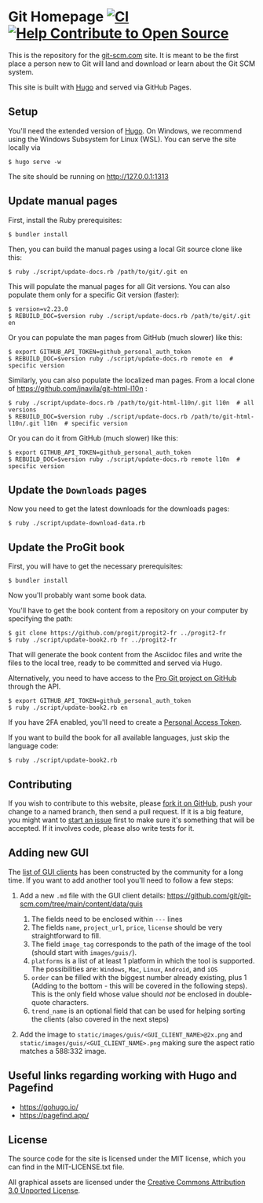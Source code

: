 # Git Homepage [![CI](https://github.com/git/git-scm.com/actions/workflows/ci.yml/badge.svg)](https://github.com/git/git-scm.com/actions/workflows/ci.yml) [![Help Contribute to Open Source](https://www.codetriage.com/git/git-scm.com/badges/users.svg)](https://www.codetriage.com/git/git-scm.com)

This is the repository for the [git-scm.com](https://git-scm.com) site.  It is meant to be the
first place a person new to Git will land and download or learn about the
Git SCM system.

This site is built with [Hugo](https://gohugo.io/) and served via GitHub Pages.

## Setup

You'll need the extended version of [Hugo](https://gohugo.io/). On Windows, we recommend using the Windows Subsystem for Linux (WSL). You can serve the site locally via

    $ hugo serve -w

The site should be running on http://127.0.0.1:1313

## Update manual pages

First, install the Ruby prerequisites:

	$ bundler install

Then, you can build the manual pages using a local Git source clone like this:

    $ ruby ./script/update-docs.rb /path/to/git/.git en

This will populate the manual pages for all Git versions. You can also populate them only for a specific Git version (faster):

    $ version=v2.23.0
    $ REBUILD_DOC=$version ruby ./script/update-docs.rb /path/to/git/.git en

Or you can populate the man pages from GitHub (much slower) like this:

    $ export GITHUB_API_TOKEN=github_personal_auth_token
    $ REBUILD_DOC=$version ruby ./script/update-docs.rb remote en  # specific version

Similarly, you can also populate the localized man pages. From a local clone of https://github.com/jnavila/git-html-l10n :

    $ ruby ./script/update-docs.rb /path/to/git-html-l10n/.git l10n  # all versions
    $ REBUILD_DOC=$version ruby ./script/update-docs.rb /path/to/git-html-l10n/.git l10n  # specific version

Or you can do it from GitHub (much slower) like this:

    $ export GITHUB_API_TOKEN=github_personal_auth_token
    $ REBUILD_DOC=$version ruby ./script/update-docs.rb remote l10n  # specific version

## Update the `Downloads` pages

Now you need to get the latest downloads for the downloads pages:

    $ ruby ./script/update-download-data.rb

## Update the ProGit book

First, you will have to get the necessary prerequisites:

    $ bundler install

Now you'll probably want some book data.

You'll have to get the book content from a repository on your computer by specifying the path:

    $ git clone https://github.com/progit/progit2-fr ../progit2-fr
    $ ruby ./script/update-book2.rb fr ../progit2-fr

That will generate the book content from the Asciidoc files and write the files to the local tree, ready to be committed and served via Hugo.

Alternatively, you need to have access to the [Pro Git project on GitHub](https://github.com/progit/progit2) through the API.

    $ export GITHUB_API_TOKEN=github_personal_auth_token
    $ ruby ./script/update-book2.rb en

If you have 2FA enabled, you'll need to create a [Personal Access Token](https://help.github.com/articles/creating-an-access-token-for-command-line-use/).

If you want to build the book for all available languages, just skip the language code:

    $ ruby ./script/update-book2.rb

## Contributing

If you wish to contribute to this website, please [fork it on GitHub](https://github.com/git/git-scm.com), push your
change to a named branch, then send a pull request. If it is a big feature,
you might want to [start an issue](https://github.com/git/git-scm.com/issues/new) first to make sure it's something that will
be accepted. If it involves code, please also write tests for it.

## Adding new GUI

The [list of GUI clients](https://git-scm.com/downloads/guis) has been constructed by the community for a long time. If you want to add another tool you'll need to follow a few steps:

1. Add a new `.md` file with the GUI client details: https://github.com/git/git-scm.com/tree/main/content/data/guis
    1. The fields need to be enclosed within `---` lines
    2. The fields `name`, `project_url`, `price`, `license` should be very straightforward to fill.
    3. The field `image_tag` corresponds to the path of the image of the tool (should start with `images/guis/`).
    4. `platforms` is a list of at least 1 platform in which the tool is supported. The possibilities are: `Windows`, `Mac`, `Linux`, `Android`, and `iOS`
    5. `order` can be filled with the biggest number already existing, plus 1 (Adding to the bottom - this will be covered in the following steps). This is the only field whose value should _not_ be enclosed in double-quote characters.
    6. `trend_name` is an optional field that can be used for helping sorting the clients (also covered in the next steps)

2. Add the image to `static/images/guis/<GUI_CLIENT_NAME>@2x.png` and `static/images/guis/<GUI_CLIENT_NAME>.png` making sure the aspect ratio matches a 588:332 image.

## Useful links regarding working with Hugo and Pagefind

* https://gohugo.io/
* https://pagefind.app/

## License

The source code for the site is licensed under the MIT license, which you can find in
the MIT-LICENSE.txt file.

All graphical assets are licensed under the
[Creative Commons Attribution 3.0 Unported License](https://creativecommons.org/licenses/by/3.0/).
